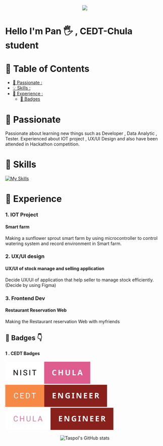 
<h1 align="center">
    <img src="https://readme-typing-svg.herokuapp.com/?font=Righteous&size=35&center=true&vCenter=true&width=500&height=70&duration=3000&lines=Hi!+👋;+I'm+Pan!;" />
</h1>

# Hello I'm Pan 🖐️ , CEDT-Chula student 

# 📖 Table of Contents

- [📌 Passionate :](#-passionate)
- [💡 Skills :](#-skills)
- [🚩 Experience : ](#-experience)
  - [🧩 Badges ](#-badges-)

# 🌠 Passionate

Passionate about learning new things such as Developer , Data Analytic , Tester.
Experienced about IOT project , UX/UI Design and also have been attended in Hackathon competition.

# 📌 Skills

[![My Skills](https://skillicons.dev/icons?i=git,c,docker,js,html,css,react,figma&theme=light)](https://skillicons.dev)

# 🚩 Experience
### 1. IOT Project
#### Smart farm
Making a sunflower sprout smart farm by using microcontroller to control watering system and record environment in Smart farm.
### 2. UX/UI design
#### UX/UI of stock manage and selling application
Decide UX/UI of application that help seller to manage stock efficiently. (Decide by using Figma)
### 3. Frontend Dev
#### Restaurant Reservation Web
Making the Restaurant reservation Web with myfriends

## 🧩 Badges 👇

#### 1 . CEDT Badges

[![forthebadge](https://github.com/CEDT-Chula/For-The-Cedt-Badge/blob/main/badges/nisit-chula.svg)](https://github.com/CEDT-Chula/For-The-Cedt-Badge/tree/main/badges)
[![forthebadge](https://github.com/CEDT-Chula/For-The-Cedt-Badge/blob/main/badges/cedt-engineer.svg)](https://github.com/CEDT-Chula/For-The-Cedt-Badge/tree/main/badges)
[![forthebadge](https://github.com/CEDT-Chula/For-The-Cedt-Badge/blob/main/badges/chula-engineer.svg)](https://github.com/CEDT-Chula/For-The-Cedt-Badge/tree/main/badges)


<div align="center">
    
![Taspol's GitHub stats](https://github-readme-stats.vercel.app/api?username=taspol&show_icons=true&theme=radical)
</div>




